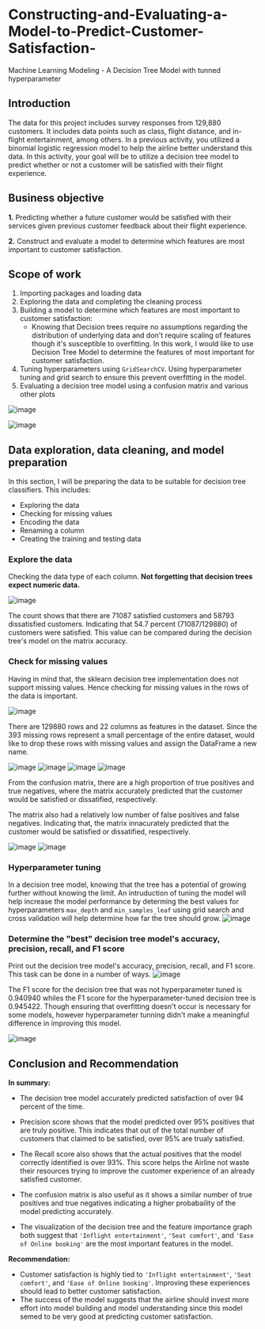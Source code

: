 # Constructing-and-Evaluating-a-Model-to-Predict-Customer-Satisfaction-
Machine Learning Modeling - A Decision Tree Model with tunned hyperparameter 

## Introduction

The data for this project includes survey responses from 129,880 customers. It includes data points such as class, flight distance, and in-flight entertainment, among others. In a previous activity, you utilized a binomial logistic regression model to help the airline better understand this data. In this activity, your goal will be to utilize a decision tree model to predict whether or not a customer will be satisfied with their flight experience. 

## Business objective
**1.** Predicting whether a future customer would be satisfied with their services given previous customer feedback about their flight experience. 

**2.** Construct and evaluate a model to determine which features are most important to customer satisfaction.

## Scope of work

1.  Importing packages and loading data
2.  Exploring the data and completing the cleaning process
3.  Building a model to determine which features are most important to customer satisfaction:
    * Knowing that Decision trees require no assumptions regarding the distribution of underlying data and don't require scaling of features though it's susceptible to overfitting.
     In this work, I would like to use Decision Tree Model to determine the features of most important for customer satisfaction.
4.  Tuning hyperparameters using `GridSearchCV`. Using hyperparameter tuning and grid search to ensure this prevent overfitting in the model.
5.  Evaluating a decision tree model using a confusion matrix and various other plots

![image](https://github.com/user-attachments/assets/cd93d51f-499a-4db8-934a-3de96f9a7eb7)

![image](https://github.com/user-attachments/assets/6a8f2a20-abb8-4cda-a299-78175054c818)

## Data exploration, data cleaning, and model preparation

In this section, I will be preparing the data to be suitable for decision tree classifiers. This includes: 

*   Exploring the data
*   Checking for missing values
*   Encoding the data
*   Renaming a column
*   Creating the training and testing data

### Explore the data

Checking the data type of each column. **Not forgetting that decision trees expect numeric data.** 

![image](https://github.com/user-attachments/assets/7604c3ea-f56f-4558-9bae-40d50757ed42)

The count shows that there are 71087 satisfied customers and 58793 dissatisfied customers. Indicating that 54.7 percent (71087/129880) of customers were satisfied. 
This value can be compared during the decision tree's model on the matrix accuracy.

### Check for missing values
Having in mind that, the sklearn decision tree implementation does not support missing values. Hence checking for missing values in the rows of the data is important.

![image](https://github.com/user-attachments/assets/c5d3cd71-9db4-48a4-b2a5-7fe6755f04a5)

There are 129880 rows and 22 columns as features in the dataset. Since the 393 missing rows represent a small percentage of the entire dataset,
would like to drop these rows with missing values and assign the DataFrame a new name.

![image](https://github.com/user-attachments/assets/68962223-8c82-44c6-948a-8dcfa0f0778a)
![image](https://github.com/user-attachments/assets/b70dbf28-6ef5-4eb1-8ed1-c443ab0af951)
![image](https://github.com/user-attachments/assets/117eb88f-0186-4d9d-a7de-9f772cf3415e)
![image](https://github.com/user-attachments/assets/153e71a9-8e7a-43e0-94e9-96c567c39fd0)

From the confusion matrix, there are a high proportion of true positives and true negatives, where the matrix accurately predicted that the customer would be satisfied or dissatified, respectively.

The matrix also had a relatively low number of false positives and false negatives. Indicating that, the matrix innacurately predicted that the customer would be satisfied or dissatified, respectively.

![image](https://github.com/user-attachments/assets/dfa6051e-73ea-4ddd-84f5-f141781238b0)
![image](https://github.com/user-attachments/assets/8181bef0-6f8b-4958-a3b3-64081a82a4db)

### Hyperparameter tuning

In a decision tree model, knowing that the tree has a potential of growing further without knowing the limit. 
An intruduction of tuning the model will help increase the model performance by determing the best values for hyperparameters `max_depth` and `min_samples_leaf` using grid search and cross validation will help determine how far the tree should grow.
![image](https://github.com/user-attachments/assets/6a11f7d5-81e3-4198-bec6-993027e77a56)

### Determine the "best" decision tree model's accuracy, precision, recall, and F1 score

Print out the decision tree model's accuracy, precision, recall, and F1 score. This task can be done in a number of ways. 
![image](https://github.com/user-attachments/assets/1a6d8153-7d15-421a-bfc8-2575c46b2ae2)

The F1 score for the decision tree that was not hyperparameter tuned is 0.940940 whiles the F1 score for the hyperparameter-tuned decision tree is 0.945422. Though ensuring that overfitting doesn't occur is necessary for some models, however hyperparameter tunning didn't make a meaningful difference in improving this model.

![image](https://github.com/user-attachments/assets/3d8de066-bebb-4ba8-bc13-3f287a2f3335)

## Conclusion and Recommendation
**In summary:**
*   The decision tree model accurately predicted satisfaction of over 94 percent of the time.  
* Precision score shows that the model predicted over 95% positives that are truly positive. This indicates that out of the total number of customers that claimed to be satisfied, over 95% are trualy satisfied.  

* The Recall score also shows that the actual positives that the model correctly identified is over 93%. This score helps the Airline not waste their resources trying to improve the customer experience of an already satisfied customer.
*   The confusion matrix is also useful as it shows a similar number of true positives and true negatives indicating a higher probabaility of the model predicting accurately. 
*   The visualization of the decision tree and the feature importance graph both suggest that `'Inflight entertainment'`, `'Seat comfort'`, and `'Ease of Online booking'` are the most important features in the model.

**Recommendation:**
*  Customer satisfaction is highly tied to `'Inflight entertainment'`, `'Seat comfort'`, and `'Ease of Online booking'`. Improving these experiences should lead to better customer satisfaction. 
*  The success of the model suggests that the airline should invest more effort into model building and model understanding since this model semed to be very good at predicting customer satisfaction. 







